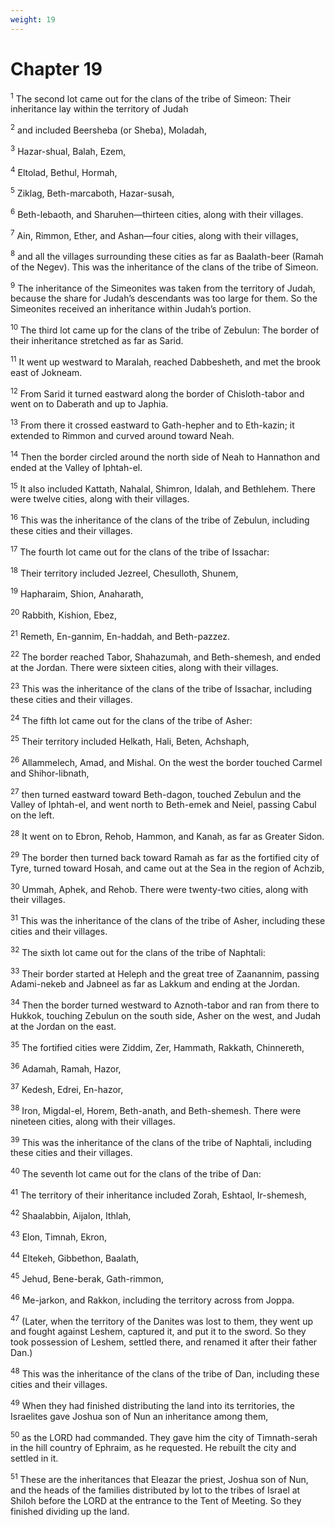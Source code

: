 ```yaml
---
weight: 19
---
```


# Chapter 19

<sup>1</sup> The second lot came out for the clans of the tribe of Simeon: Their inheritance lay within the territory of Judah 

<sup>2</sup> and included Beersheba (or Sheba), Moladah, 

<sup>3</sup> Hazar-shual, Balah, Ezem, 

<sup>4</sup> Eltolad, Bethul, Hormah, 

<sup>5</sup> Ziklag, Beth-marcaboth, Hazar-susah, 

<sup>6</sup> Beth-lebaoth, and Sharuhen—thirteen cities, along with their villages. 

<sup>7</sup> Ain, Rimmon, Ether, and Ashan—four cities, along with their villages, 

<sup>8</sup> and all the villages surrounding these cities as far as Baalath-beer (Ramah of the Negev). This was the inheritance of the clans of the tribe of Simeon. 

<sup>9</sup> The inheritance of the Simeonites was taken from the territory of Judah, because the share for Judah’s descendants was too large for them. So the Simeonites received an inheritance within Judah’s portion. 

<sup>10</sup> The third lot came up for the clans of the tribe of Zebulun: The border of their inheritance stretched as far as Sarid. 

<sup>11</sup> It went up westward to Maralah, reached Dabbesheth, and met the brook east of Jokneam. 

<sup>12</sup> From Sarid it turned eastward along the border of Chisloth-tabor and went on to Daberath and up to Japhia. 

<sup>13</sup> From there it crossed eastward to Gath-hepher and to Eth-kazin; it extended to Rimmon and curved around toward Neah. 

<sup>14</sup> Then the border circled around the north side of Neah to Hannathon and ended at the Valley of Iphtah-el. 

<sup>15</sup> It also included Kattath, Nahalal, Shimron, Idalah, and Bethlehem. There were twelve cities, along with their villages. 

<sup>16</sup> This was the inheritance of the clans of the tribe of Zebulun, including these cities and their villages. 

<sup>17</sup> The fourth lot came out for the clans of the tribe of Issachar: 

<sup>18</sup> Their territory included Jezreel, Chesulloth, Shunem, 

<sup>19</sup> Hapharaim, Shion, Anaharath, 

<sup>20</sup> Rabbith, Kishion, Ebez, 

<sup>21</sup> Remeth, En-gannim, En-haddah, and Beth-pazzez. 

<sup>22</sup> The border reached Tabor, Shahazumah, and Beth-shemesh, and ended at the Jordan. There were sixteen cities, along with their villages. 

<sup>23</sup> This was the inheritance of the clans of the tribe of Issachar, including these cities and their villages. 

<sup>24</sup> The fifth lot came out for the clans of the tribe of Asher: 

<sup>25</sup> Their territory included Helkath, Hali, Beten, Achshaph, 

<sup>26</sup> Allammelech, Amad, and Mishal. On the west the border touched Carmel and Shihor-libnath, 

<sup>27</sup> then turned eastward toward Beth-dagon, touched Zebulun and the Valley of Iphtah-el, and went north to Beth-emek and Neiel, passing Cabul on the left. 

<sup>28</sup> It went on to Ebron, Rehob, Hammon, and Kanah, as far as Greater Sidon. 

<sup>29</sup> The border then turned back toward Ramah as far as the fortified city of Tyre, turned toward Hosah, and came out at the Sea in the region of Achzib, 

<sup>30</sup> Ummah, Aphek, and Rehob. There were twenty-two cities, along with their villages. 

<sup>31</sup> This was the inheritance of the clans of the tribe of Asher, including these cities and their villages. 

<sup>32</sup> The sixth lot came out for the clans of the tribe of Naphtali: 

<sup>33</sup> Their border started at Heleph and the great tree of Zaanannim, passing Adami-nekeb and Jabneel as far as Lakkum and ending at the Jordan. 

<sup>34</sup> Then the border turned westward to Aznoth-tabor and ran from there to Hukkok, touching Zebulun on the south side, Asher on the west, and Judah at the Jordan on the east. 

<sup>35</sup> The fortified cities were Ziddim, Zer, Hammath, Rakkath, Chinnereth, 

<sup>36</sup> Adamah, Ramah, Hazor, 

<sup>37</sup> Kedesh, Edrei, En-hazor, 

<sup>38</sup> Iron, Migdal-el, Horem, Beth-anath, and Beth-shemesh. There were nineteen cities, along with their villages. 

<sup>39</sup> This was the inheritance of the clans of the tribe of Naphtali, including these cities and their villages. 

<sup>40</sup> The seventh lot came out for the clans of the tribe of Dan: 

<sup>41</sup> The territory of their inheritance included Zorah, Eshtaol, Ir-shemesh, 

<sup>42</sup> Shaalabbin, Aijalon, Ithlah, 

<sup>43</sup> Elon, Timnah, Ekron, 

<sup>44</sup> Eltekeh, Gibbethon, Baalath, 

<sup>45</sup> Jehud, Bene-berak, Gath-rimmon, 

<sup>46</sup> Me-jarkon, and Rakkon, including the territory across from Joppa. 

<sup>47</sup> (Later, when the territory of the Danites was lost to them, they went up and fought against Leshem, captured it, and put it to the sword. So they took possession of Leshem, settled there, and renamed it after their father Dan.) 

<sup>48</sup> This was the inheritance of the clans of the tribe of Dan, including these cities and their villages. 

<sup>49</sup> When they had finished distributing the land into its territories, the Israelites gave Joshua son of Nun an inheritance among them, 

<sup>50</sup> as the LORD had commanded. They gave him the city of Timnath-serah in the hill country of Ephraim, as he requested. He rebuilt the city and settled in it. 

<sup>51</sup> These are the inheritances that Eleazar the priest, Joshua son of Nun, and the heads of the families distributed by lot to the tribes of Israel at Shiloh before the LORD at the entrance to the Tent of Meeting. So they finished dividing up the land. 


